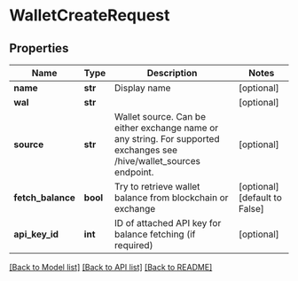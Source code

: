 # WalletCreateRequest

## Properties
Name | Type | Description | Notes
------------ | ------------- | ------------- | -------------
**name** | **str** | Display name | [optional] 
**wal** | **str** |  | [optional] 
**source** | **str** | Wallet source. Can be either exchange name or any string. For supported exchanges see /hive/wallet_sources endpoint.  | [optional] 
**fetch_balance** | **bool** | Try to retrieve wallet balance from blockchain or exchange | [optional] [default to False]
**api_key_id** | **int** | ID of attached API key for balance fetching (if required) | [optional] 

[[Back to Model list]](../README.md#documentation-for-models) [[Back to API list]](../README.md#documentation-for-api-endpoints) [[Back to README]](../README.md)


